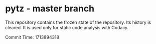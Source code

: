 # pytz - master branch

This repository contains the frozen state of the repository.
Its history is cleared. It is used only for static code
analysis with Codacy.

Commit Time: 1713894318